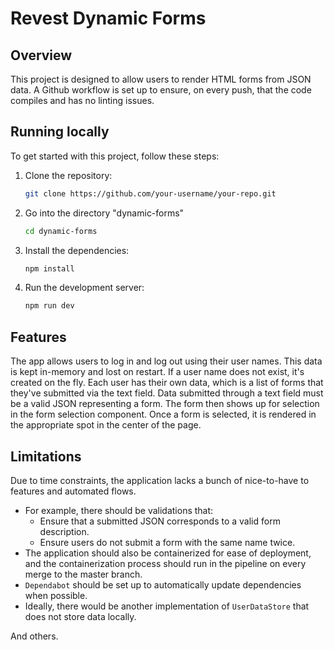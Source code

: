 # Revest Dynamic Forms

## Overview

This project is designed to allow users to render HTML forms from JSON data. A Github workflow is set up to ensure, on every push, that the code compiles and has no linting issues.

## Running locally

To get started with this project, follow these steps:

1. Clone the repository:

   ```bash
   git clone https://github.com/your-username/your-repo.git
   ```

2. Go into the directory "dynamic-forms"
   ```bash
   cd dynamic-forms
   ```
3. Install the dependencies:

   ```bash
   npm install
   ```

4. Run the development server:

   ```bash
   npm run dev
   ```

## Features

The app allows users to log in and log out using their user names. This data is kept in-memory and lost on restart.
If a user name does not exist, it's created on the fly. Each user has their own data, which is a list of forms that they've submitted
via the text field. Data submitted through a text field must be a valid JSON representing a form.
The form then shows up for selection in the form selection component. Once a form is selected, it is rendered in the appropriate spot in the center of the page.

## Limitations

Due to time constraints, the application lacks a bunch of nice-to-have to features and automated flows.

- For example, there should be validations that:
  - Ensure that a submitted JSON corresponds to a valid form description.
  - Ensure users do not submit a form with the same name twice.
- The application should also be containerized for ease of deployment, and the containerization process should run in the pipeline on every merge to the master branch.
- `Dependabot` should be set up to automatically update dependencies when possible.
- Ideally, there would be another implementation of `UserDataStore` that does not store data locally.

And others.

